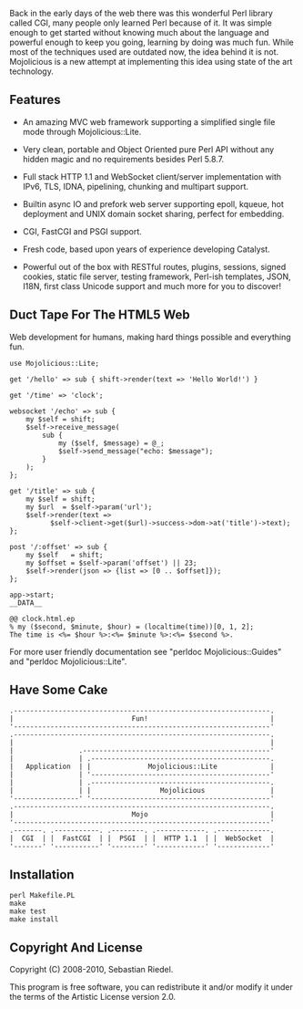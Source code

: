 Back in the early days of the web there was this wonderful Perl library
called CGI, many people only learned Perl because of it.
It was simple enough to get started without knowing much about the language
and powerful enough to keep you going, learning by doing was much fun.
While most of the techniques used are outdated now, the idea behind it is
not.
Mojolicious is a new attempt at implementing this idea using state of the art
technology.

Features
--------

* An amazing MVC web framework supporting a simplified single file mode
  through Mojolicious::Lite.

* Very clean, portable and Object Oriented pure Perl API without any hidden
  magic and no requirements besides Perl 5.8.7.

* Full stack HTTP 1.1 and WebSocket client/server implementation with IPv6,
  TLS, IDNA, pipelining, chunking and multipart support.

* Builtin async IO and prefork web server supporting epoll, kqueue, hot
  deployment and UNIX domain socket sharing, perfect for embedding.

* CGI, FastCGI and PSGI support.

* Fresh code, based upon years of experience developing Catalyst.

* Powerful out of the box with RESTful routes, plugins, sessions, signed
  cookies, static file server, testing framework, Perl-ish templates, JSON,
  I18N, first class Unicode support and much more for you to discover!

Duct Tape For The HTML5 Web
---------------------------

Web development for humans, making hard things possible and everything fun.

    use Mojolicious::Lite;

    get '/hello' => sub { shift->render(text => 'Hello World!') }

    get '/time' => 'clock';

    websocket '/echo' => sub {
        my $self = shift;
        $self->receive_message(
            sub {
                my ($self, $message) = @_;
                $self->send_message("echo: $message");
            }
        );
    };

    get '/title' => sub {
        my $self = shift;
        my $url  = $self->param('url');
        $self->render(text =>
              $self->client->get($url)->success->dom->at('title')->text);
    };

    post '/:offset' => sub {
        my $self   = shift;
        my $offset = $self->param('offset') || 23;
        $self->render(json => {list => [0 .. $offset]});
    };

    app->start;
    __DATA__

    @@ clock.html.ep
    % my ($second, $minute, $hour) = (localtime(time))[0, 1, 2];
    The time is <%= $hour %>:<%= $minute %>:<%= $second %>.

For more user friendly documentation see "perldoc Mojolicious::Guides"
and "perldoc Mojolicious::Lite".

Have Some Cake
--------------

    .---------------------------------------------------------------.
    |                             Fun!                              |
    '---------------------------------------------------------------'
    .---------------------------------------------------------------.
    |                                                               |
    |                .----------------------------------------------'
    |                | .--------------------------------------------.
    |   Application  | |              Mojolicious::Lite             |
    |                | '--------------------------------------------'
    |                | .--------------------------------------------.
    |                | |                 Mojolicious                |
    '----------------' '--------------------------------------------'
    .---------------------------------------------------------------.
    |                             Mojo                              |
    '---------------------------------------------------------------'
    .-------. .-----------. .--------. .------------. .-------------.
    |  CGI  | |  FastCGI  | |  PSGI  | |  HTTP 1.1  | |  WebSocket  |
    '-------' '-----------' '--------' '------------' '-------------'

Installation
------------

    perl Makefile.PL
    make
    make test
    make install

Copyright And License
---------------------

Copyright (C) 2008-2010, Sebastian Riedel.

This program is free software, you can redistribute it and/or modify it under
the terms of the Artistic License version 2.0.